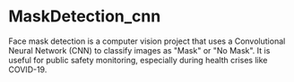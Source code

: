 # MaskDetection_cnn
Face mask detection is a computer vision project that uses a Convolutional Neural Network (CNN) to classify images as "Mask" or "No Mask". It is useful for public safety monitoring, especially during health crises like COVID-19.
